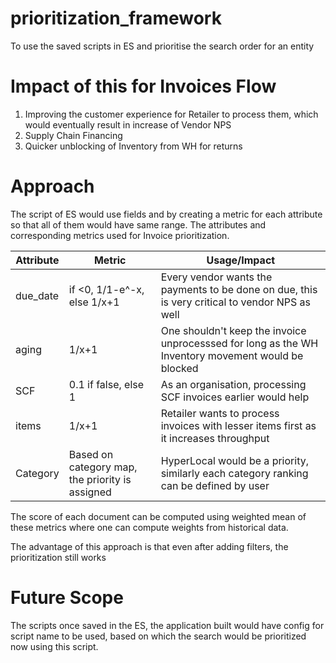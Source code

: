 # prioritization_framework
To use the saved scripts in ES and prioritise the search order for an entity


# Impact of this for Invoices Flow
1. Improving the customer experience for Retailer to process them, which would eventually result in increase of Vendor NPS
2. Supply Chain Financing
3. Quicker unblocking of Inventory from WH for returns


# Approach
The script of ES would use fields and by creating a metric for each attribute so that all of them would have same range.
The attributes and corresponding metrics used for Invoice prioritization.

| Attribute | Metric                      | Usage/Impact |
| --------- | ------                      | ------------ |
| due_date  | if <0, 1/1-e^-x, else 1/x+1 | Every vendor wants the payments to be done on due, this is very critical to vendor NPS as well |
| aging     | 1/x+1                       | One shouldn't keep the invoice unprocesssed for long as the WH Inventory movement would be blocked |
| SCF       | 0.1 if false, else 1        | As an organisation, processing SCF invoices earlier would help |
| items     | 1/x+1                       | Retailer wants to process invoices with lesser items first as it increases throughput |
| Category  | Based on category map, the priority is assigned | HyperLocal would be a priority, similarly each category ranking can be defined by user |

The score of each document can be computed using weighted mean of these metrics where one can compute weights from historical data.

The advantage of this approach is that even after adding filters, the prioritization still works


# Future Scope
The scripts once saved in the ES, the application built would have config for script name to be used, based on which the search would be prioritized now using this script.  
